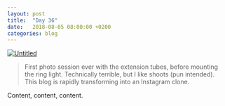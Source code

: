 ```yaml
---
layout: post
title:  "Day 36"
date:   2018-08-05 08:00:00 +0200
categories: blog
---
```


<a data-flickr-embed="true"  href="https://www.flickr.com/photos/137491954@N07/24807579130/in/dateposted/" title="Untitled"><img src="https://farm2.staticflickr.com/1605/24807579130_1e19e88553_k.jpg" alt="Untitled"></a><script async src="//embedr.flickr.com/assets/client-code.js" charset="utf-8"></script>

> First photo session ever with the extension tubes, before mounting the ring light. Technically terrible, but I like shoots (pun intended). This blog is rapidly transforming into an Instagram clone.

Content, content, content.
